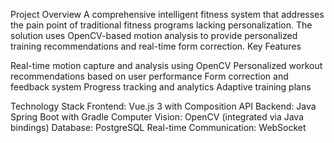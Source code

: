 Project Overview
A comprehensive intelligent fitness system that addresses the pain point of traditional fitness programs lacking personalization. The solution uses OpenCV-based motion analysis to provide personalized training recommendations and real-time form correction.
Key Features

Real-time motion capture and analysis using OpenCV
Personalized workout recommendations based on user performance
Form correction and feedback system
Progress tracking and analytics
Adaptive training plans

Technology Stack
Frontend: Vue.js 3 with Composition API
Backend: Java Spring Boot with Gradle
Computer Vision: OpenCV (integrated via Java bindings)
Database: PostgreSQL
Real-time Communication: WebSocket
